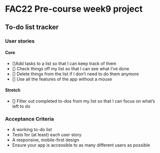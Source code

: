 # FAC22 Pre-course week9 project

## To-do list tracker

### User stories

#### Core

- []Add tasks to a list so that I can keep track of them
- [] Check things off my list so that I can see what I’ve done
- [] Delete things from the list if I don’t need to do them anymore
- [] Use all the features of the app without a mouse

#### Stretch

- [] Filter out completed to-dos from my list so that I can focus on what’s left to do

### Acceptance Criteria

- A working to-do list
- Tests for (at least) each user story
- A responsive, mobile-first design
- Ensure your app is accessible to as many different users as possible
